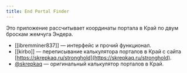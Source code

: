 ```yaml
---
title: End Portal Finder
---
```

Это приложение рассчитывает координаты портала в Край по двум броскам жемчуга Эндера.

- [[ibremminer837]] — интерфейс и прочий функционал.
- [[kirbo]] — переписывание калькулятора порталов в Край с сайта [https://skrepkaq.ru/stronghold](https://skrepkaq.ru/stronghold).
- [@skrepkaq](https://github.com/skrepkaq) — оригинальный калькулятор порталов в Край.